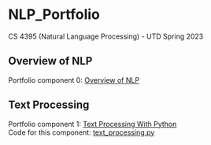 # NLP_Portfolio
CS 4395 (Natural Language Processing) - UTD Spring 2023

## Overview of NLP
Portfolio component 0: [Overview of NLP](Overview_of_NLP.pdf)

## Text Processing
Portfolio component 1: [Text Processing With Python](Text_Processing_With_Python.pdf)\
Code for this component: [text_processing.py](text_processing.py)

